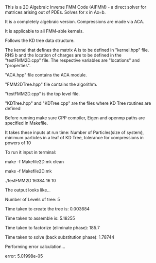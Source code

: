 This is a 2D Algebraic Inverse FMM Code (AIFMM) - a direct solver for matrices arising out of PDEs. Solves for x in Ax=b.

It is a completely algebraic version. Compressions are made via ACA.

It is applicable to all FMM-able kernels.

Follows the KD tree data structure.

The kernel that defines the matrix A is to be defined in "kernel.hpp" file. RHS b and the location of charges are to be defined in the "testFMM2D.cpp" file. The respective variables are "locations" and "properties".

"ACA.hpp" file contains the ACA module.

"FMM2DTree.hpp" file contains the algorithm.

"testFMM2D.cpp" is the top level file.

"KDTree.hpp" and "KDTree.cpp" are the files where KD Tree routines are defined

Before running make sure CPP compiler, Eigen and openmp paths are specified in Makefile.

It takes these inputs at run time: Number of Particles(size of system), minimum particles in a leaf of KD Tree, tolerance for compressions in powers of 10

To run it input in terminal:

make -f Makefile2D.mk clean

make -f Makefile2D.mk

./testFMM2D 16384 16 10

The output looks like...

Number of Levels of tree: 5

Time taken to create the tree is: 0.003684

Time taken to assemble is: 5.18255

Time taken to factorize (eliminate phase): 185.7

Time taken to solve (back substitution phase): 1.78744

Performing error calculation...

error: 5.01998e-05
